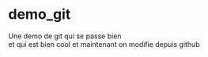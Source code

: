  
# demo_git
Une demo de git
qui se passe bien  
et qui est bien cool
et maintenant on modifie depuis github
		
